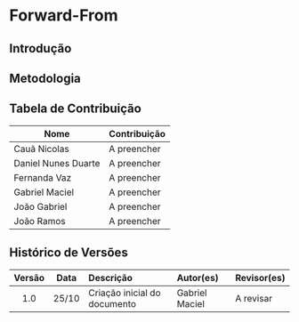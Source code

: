 # Forward-From

## Introdução

## Metodologia

## Tabela de Contribuição

|        Nome          | Contribuição|
|----------------------|-------------|
| Cauã Nicolas         | A preencher |
| Daniel Nunes Duarte  | A preencher |
| Fernanda Vaz         | A preencher |
| Gabriel Maciel       | A preencher |
| João Gabriel         | A preencher |
| João Ramos           | A preencher |

## Histórico de Versões

| Versão | Data | Descrição | Autor(es) | Revisor(es) |
|:-------:|:-----:|:-----------|:------------|:-------------|
| 1.0 | 25/10 | Criação inicial do documento | Gabriel Maciel | A revisar |
